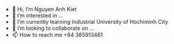 - 👋 Hi, I’m Nguyen Anh Kiet
- 👀 I’m interested in ...
- 🌱 I’m currently learning Industrial University of Hochiminh City
- 💞️ I’m looking to collaborate on ...
- 📫 How to reach me +84 385913461

<!---
Kiet0606/Kiet0606 is a ✨ special ✨ repository because its `README.md` (this file) appears on your GitHub profile.
You can click the Preview link to take a look at your changes.
--->
